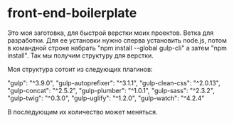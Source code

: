 # front-end-boilerplate

Это моя заготовка, для быстрой верстки моих проектов. Ветка для разработки.
Для ее установки нужно сперва установить node.js, потом в командной строке набрать "npm install --global gulp-cli" а затем "npm install". Так мы получим структуру для верстки.

Моя структура сотоит из следующих плагинов:

"gulp": "^3.9.0",
"gulp-autoprefixer": "^3.1.1",
"gulp-clean-css": "^2.0.13",
"gulp-concat": "^2.5.2",
"gulp-plumber": "^1.0.1",
"gulp-sass": "^2.3.2",
"gulp-twig": "^0.3.0",
"gulp-uglify": "^1.2.0",
"gulp-watch": "^4.2.4"

В последующим их количество может меняться.
